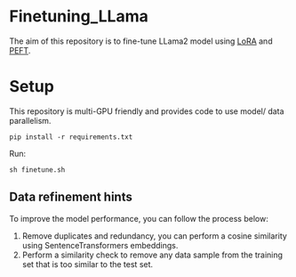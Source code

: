 # Finetuning_LLama
The aim of this repository is to fine-tune LLama2 model using [LoRA](https://arxiv.org/abs/2106.09685) and [PEFT](https://github.com/huggingface/peft).

# Setup
This repository is multi-GPU friendly and provides code to use model/ data parallelism.
```
pip install -r requirements.txt
```
Run:
```
sh finetune.sh
```


## Data refinement hints
To improve the model performance, you can follow the process below:
1. Remove duplicates and redundancy, you can perform a cosine similarity using SentenceTransformers embeddings.
2. Perform a similarity check to remove any data sample from the training set that is too similar to the test set.

